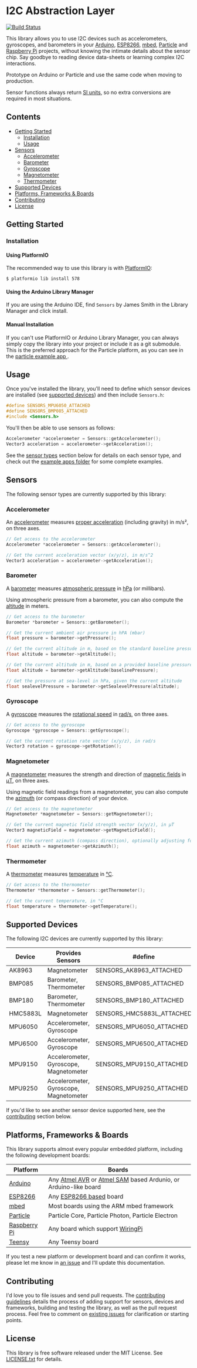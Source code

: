 # I2C Abstraction Layer

[![Build Status](https://travis-ci.org/loopj/i2c-hal.svg?branch=master)](https://travis-ci.org/loopj/i2c-hal)

This library allows you to use I2C devices such as accelerometers, gyroscopes, and barometers in your [Arduino][1], [ESP8266][2], [mbed][9], [Particle][3] and [Raspberry Pi][4] projects, without knowing the intimate details about the sensor chip. Say goodbye to reading device data-sheets or learning complex I2C interactions.

Prototype on Arduino or Particle and use the same code when moving to production.

Sensor functions always return [SI units](https://en.wikipedia.org/wiki/International_System_of_Units), so no extra conversions are required in most situations.

## Contents

- [Getting Started](#getting-started)
  - [Installation](#installation)
  - [Usage](#usage)
- [Sensors](#sensors)
  - [Accelerometer](#accelerometer)
  - [Barometer](#barometer)
  - [Gyroscope](#gyroscope)
  - [Magnetometer](#magnetometer)
  - [Thermometer](#thermometer)
- [Supported Devices](#supported-devices)
- [Platforms, Frameworks & Boards](#platforms-frameworks--boards)
- [Contributing](#contributing)
- [License](#license)

## Getting Started

### Installation

#### Using PlatformIO

The recommended way to use this library is with [PlatformIO](http://platformio.org/):

```shell
$ platformio lib install 578
```

#### Using the Arduino Library Manager

If you are using the Arduino IDE, find `Sensors` by James Smith in the Library Manager and click install.

#### Manual Installation

If you can't use PlatformIO or Arduino Library Manager, you can always simply copy the library into your project or include it as a git submodule. This is the preferred approach for the Particle platform, as you can see in the [particle example app ](https://github.com/loopj/i2c-sensor-hal/tree/master/examples/particle).

## Usage

Once you've installed the library, you'll need to define which sensor devices are installed (see [supported devices](#supported-devices)) and then include `Sensors.h`:

```c++
#define SENSORS_MPU6050_ATTACHED
#define SENSORS_BMP085_ATTACHED
#include <Sensors.h>
```

You'll then be able to use sensors as follows:

```c++
Accelerometer *accelerometer = Sensors::getAccelerometer();
Vector3 acceleration = accelerometer->getAcceleration();
```

See the [sensor types](#sensor-types) section below for details on each sensor type, and check out the [example apps folder](https://github.com/loopj/i2c-sensor-hal/tree/master/examples) for some complete examples.


## Sensors

The following sensor types are currently supported by this library:

### Accelerometer

An [accelerometer](https://en.wikipedia.org/wiki/Accelerometer) measures [proper acceleration](https://en.wikipedia.org/wiki/Proper_acceleration) (including gravity) in m/s², on three axes.

```c++
// Get access to the accelerometer
Accelerometer *accelerometer = Sensors::getAccelerometer();

// Get the current acceleration vector (x/y/z), in m/s^2
Vector3 acceleration = accelerometer->getAcceleration();
```

### Barometer

A [barometer](https://en.wikipedia.org/wiki/Barometer) measures [atmospheric pressure](https://en.wikipedia.org/wiki/Atmospheric_pressure) in [hPa](https://en.wikipedia.org/wiki/Pascal_(unit)) (or millibars).

Using atmospheric pressure from a barometer, you can also compute the [altitude](https://en.wikipedia.org/wiki/Altitude) in meters.

```c++
// Get access to the barometer
Barometer *barometer = Sensors::getBarometer();

// Get the current ambient air pressure in hPA (mbar)
float pressure = barometer->getPressure();

// Get the current altitude in m, based on the standard baseline pressure
float altitude = barometer->getAltitude();

// Get the current altitude in m, based on a provided baseline pressure
float altitude = barometer->getAltitude(baselinePressure);

// Get the pressure at sea-level in hPa, given the current altitude
float sealevelPressure = barometer->getSealevelPressure(altitude);
```

### Gyroscope

A [gyroscope](https://en.wikipedia.org/wiki/Gyroscope) measures the [rotational speed](https://en.wikipedia.org/wiki/Rotational_speed) in [rad/s](https://en.wikipedia.org/wiki/Radian_per_second), on three axes.

```c++
// Get access to the gyroscope
Gyroscope *gyroscope = Sensors::getGyroscope();

// Get the current rotation rate vector (x/y/z), in rad/s
Vector3 rotation = gyroscope->getRotation();
```

### Magnetometer

A [magnetometer](https://en.wikipedia.org/wiki/Magnetometer) measures the strength and direction of [magnetic fields](https://en.wikipedia.org/wiki/Magnetic_field) in [μT](https://en.wikipedia.org/wiki/Tesla_(unit)), on three axes.

Using magnetic field readings from a magnetometer, you can also compute the [azimuth](https://en.wikipedia.org/wiki/Azimuth) (or compass direction) of your device.

```c++
// Get access to the magnetometer
Magnetometer *magnetometer = Sensors::getMagnetometer();

// Get the current magnetic field strength vector (x/y/z), in μT
Vector3 magneticField = magnetometer->getMagneticField();

// Get the current azimuth (compass direction), optionally adjusting for declination
float azimuth = magnetometer->getAzimuth();
```

### Thermometer

A [thermometer](https://en.wikipedia.org/wiki/Thermometer) measures [temperature](https://en.wikipedia.org/wiki/Temperature) in [°C](https://en.wikipedia.org/wiki/Celsius).

```c++
// Get access to the thermometer
Thermometer *thermometer = Sensors::getThermometer();

// Get the current temperature, in °C
float temperature = thermometer->getTemperature();
```


## Supported Devices

The following I2C devices are currently supported by this library:

| Device    | Provides Sensors                          | #define
|---------- |----------------------------------------   |--------------------------
| AK8963    | Magnetometer                              | SENSORS_AK8963_ATTACHED
| BMP085    | Barometer, Thermometer                    | SENSORS_BMP085_ATTACHED
| BMP180    | Barometer, Thermometer                    | SENSORS_BMP180_ATTACHED
| HMC5883L  | Magnetometer                              | SENSORS_HMC5883L_ATTACHED
| MPU6050   | Accelerometer, Gyroscope                  | SENSORS_MPU6050_ATTACHED
| MPU6500   | Accelerometer, Gyroscope                  | SENSORS_MPU6500_ATTACHED
| MPU9150   | Accelerometer, Gyroscope, Magnetometer    | SENSORS_MPU9150_ATTACHED
| MPU9250   | Accelerometer, Gyroscope, Magnetometer    | SENSORS_MPU9250_ATTACHED

If you'd like to see another sensor device supported here, see the [contributing](#contributing) section below.


## Platforms, Frameworks & Boards

This library supports almost every popular embedded platform, including the following development boards:

| Platform          | Boards
|-------------------|----------------------------------------------------------
| [Arduino][1]      | Any [Atmel AVR][6] or [Atmel SAM][10] based Ardunio, or Arduino-like board
| [ESP8266][2]      | Any [ESP8266 based][7] board
| [mbed][9]         | Most boards using the ARM mbed framework
| [Particle][3]     | Particle Core, Particle Photon, Particle Electron
| [Raspberry Pi][4] | Any board which support [WiringPi][8]
| [Teensy][5]       | Any Teensy board

If you test a new platform or development board and can confirm it works, please let me know in [an issue](https://github.com/loopj/i2cdevlib-hal/issues) and I'll update this documentation.


## Contributing

I'd love you to file issues and send pull requests. The [contributing guidelines](CONTRIBUTING.md) details the process of adding support for sensors, devices and frameworks, building and testing the library, as well as the pull request process. Feel free to comment on [existing issues](https://github.com/loopj/i2c-hal/issues) for clarification or starting points.


## License

This library is free software released under the MIT License. See [LICENSE.txt](LICENSE.txt) for details.


[1]: https://www.arduino.cc/
[2]: https://en.wikipedia.org/wiki/ESP8266
[3]: https://www.particle.io/
[4]: https://www.raspberrypi.org/
[5]: https://www.pjrc.com/teensy/
[6]: http://platformio.org/#!/boards?filter%5Bplatform%5D=atmelavr
[7]: http://platformio.org/#!/boards?filter%5Bplatform%5D=espressif
[8]: http://wiringpi.com/
[9]: https://www.mbed.com/
[10]: http://platformio.org/#!/boards?filter%5Bplatform%5D=atmelsam
